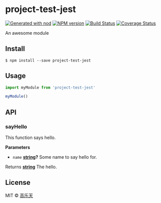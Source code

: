 # project-test-jest

[![Generated with nod](https://img.shields.io/badge/generator-nod-2196F3.svg?style=flat-square)](https://github.com/diegohaz/nod)
[![NPM version](https://img.shields.io/npm/v/project-test-jest.svg?style=flat-square)](https://npmjs.org/package/project-test-jest)
[![Build Status](https://img.shields.io/travis/virtoolswebplayer/project-test-jest/master.svg?style=flat-square)](https://travis-ci.org/virtoolswebplayer/project-test-jest) [![Coverage Status](https://img.shields.io/codecov/c/github/virtoolswebplayer/project-test-jest/master.svg?style=flat-square)](https://codecov.io/gh/virtoolswebplayer/project-test-jest/branch/master)

An awesome module

## Install

    $ npm install --save project-test-jest

## Usage

```js
import myModule from 'project-test-jest'

myModule()
```

## API

<!-- Generated by documentation.js. Update this documentation by updating the source code. -->

### sayHello

This function says hello.

**Parameters**

-   `name` **[string](https://developer.mozilla.org/en-US/docs/Web/JavaScript/Reference/Global_Objects/String)?** Some name to say hello for.

Returns **[string](https://developer.mozilla.org/en-US/docs/Web/JavaScript/Reference/Global_Objects/String)** The hello.

## License

MIT © [高乐天](https://github.com/virtoolswebplayer)

